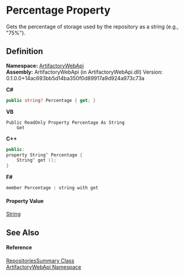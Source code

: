 # Percentage Property


Gets the percentage of storage used by the repository as a string (e.g., "75%").



## Definition
**Namespace:** <a href="75b20af6-7197-02a5-e38f-f7b15eac4732">ArtifactoryWebApi</a>  
**Assembly:** ArtifactoryWebApi (in ArtifactoryWebApi.dll) Version: 0.1.0.0+14ac693bb5d14ba350f0d89917a9d924a973c73a

**C#**
``` C#
public string? Percentage { get; }
```
**VB**
``` VB
Public ReadOnly Property Percentage As String
	Get
```
**C++**
``` C++
public:
property String^ Percentage {
	String^ get ();
}
```
**F#**
``` F#
member Percentage : string with get
```



#### Property Value
<a href="https://learn.microsoft.com/dotnet/api/system.string" target="_blank" rel="noopener noreferrer">String</a>

## See Also


#### Reference
<a href="5c6421a6-d7dd-2819-932b-c15f3eadf9e1">RepositoriesSummary Class</a>  
<a href="75b20af6-7197-02a5-e38f-f7b15eac4732">ArtifactoryWebApi Namespace</a>  
